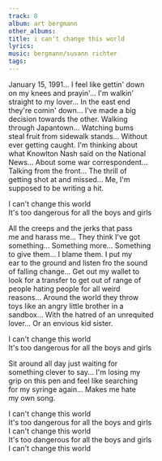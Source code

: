 ```yaml
---
track: 8
album: art bergmann
other_albums:
title: i can't change this world
lyrics:
music: bergmann/susann richter
tags:
---
```

January 15, 1991... I feel like gettin' down  
on my knees and prayin'... I'm walkin'  
straight to my lover... In the east end  
they're comin' down... I've made a big  
decision towards the other. Walking  
through Japantown... Watching bums  
steal fruit from sidewalk stands... Without  
ever getting caught. I'm thinking about  
what Knowlton Nash said on the National  
News... About some war correspondent...  
Talking from the front... The thrill of  
getting shot at and missed... Me, I'm  
supposed to be writing a hit.  
  
I can't change this world  
It's too dangerous for all the boys and girls  
  
All the creeps and the jerks that pass  
me and harass me... They think I've got  
something... Something more... Something  
to give them... I blame them. I put my  
ear to the ground and listen fro the sound  
of falling change... Get out my wallet to  
look for a transfer to get out of range of  
people hating people for all weird  
reasons... Around the world they throw  
toys like an angry little brother in a  
sandbox... With the hatred of an unrequited  
lover... Or an envious kid sister.  
  
I can't change this world  
It's too dangerous for all the boys and girls  
  
Sit around all day just waiting for  
something clever to say... I'm losing my  
grip on this pen and feel like searching  
for my syringe again... Makes me hate  
my own song.  
  
I can't change this world  
It's too dangerous for all the boys and girls  
I can't change this world  
It's too dangerous for all the boys and girls  
I can't change this world  
